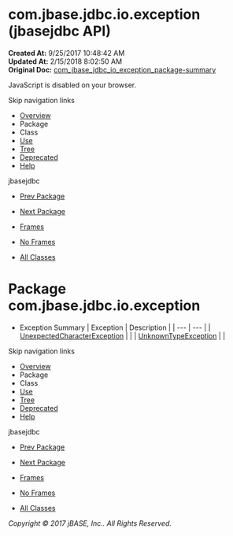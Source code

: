 # com.jbase.jdbc.io.exception (jbasejdbc   API)

**Created At:** 9/25/2017 10:48:42 AM  
**Updated At:** 2/15/2018 8:02:50 AM  
**Original Doc:** [com_jbase_jdbc_io_exception_package-summary](https://docs.jbase.com/39236-exception/com_jbase_jdbc_io_exception_package-summary)  

<!--<br>    try {<br>        if (location.href.indexOf('is-external=true') == -1) {<br>            parent.document.title="com.jbase.jdbc.io.exception (jbasejdbc   API)";<br>        }<br>    }<br>    catch(err) {<br>    }<br>//-->
JavaScript is disabled on your browser.

Skip navigation links

- [Overview](../../../../../overview-summary.html)
- Package
- Class
- [Use](/39236-exception/com_jbase_jdbc_io_exception_package-use)
- [Tree](/39236-exception/com_jbase_jdbc_io_exception_package-tree)
- [Deprecated](../../../../../deprecated-list.html)
- [Help](../../../../../help-doc.html)


jbasejdbc <br>

- [Prev Package](/39233-charset/com_jbase_jdbc_io_charset_package-summary)
- [Next Package](/39238-inflow/com_jbase_jdbc_io_inflow_package-summary)


- [Frames](../../../../../index.html?com/jbase/jdbc/io/exception//39236-exception/com_jbase_jdbc_io_exception_package-summary)
- [No Frames](/39236-exception/com_jbase_jdbc_io_exception_package-summary)


- [All Classes](../../../../../allclasses-noframe.html)


<!--<br>  allClassesLink = document.getElementById("allclasses\_navbar\_top");<br>  if(window==top) {<br>    allClassesLink.style.display = "block";<br>  }<br>  else {<br>    allClassesLink.style.display = "none";<br>  }<br>  //-->

# Package com.jbase.jdbc.io.exception

- Exception Summary | Exception | Description |
| --- | --- |
| [UnexpectedCharacterException](/39236-exception/com_jbase_jdbc_io_exception_UnexpectedCharacterException "class in com.jbase.jdbc.io.exception") |   |
| [UnknownTypeException](/39236-exception/com_jbase_jdbc_io_exception_UnknownTypeException "class in com.jbase.jdbc.io.exception") |   |

Skip navigation links

- [Overview](../../../../../overview-summary.html)
- Package
- Class
- [Use](/39236-exception/com_jbase_jdbc_io_exception_package-use)
- [Tree](/39236-exception/com_jbase_jdbc_io_exception_package-tree)
- [Deprecated](../../../../../deprecated-list.html)
- [Help](../../../../../help-doc.html)


jbasejdbc <br>

- [Prev Package](/39233-charset/com_jbase_jdbc_io_charset_package-summary)
- [Next Package](/39238-inflow/com_jbase_jdbc_io_inflow_package-summary)


- [Frames](../../../../../index.html?com/jbase/jdbc/io/exception//39236-exception/com_jbase_jdbc_io_exception_package-summary)
- [No Frames](/39236-exception/com_jbase_jdbc_io_exception_package-summary)


- [All Classes](../../../../../allclasses-noframe.html)


<!--<br>  allClassesLink = document.getElementById("allclasses\_navbar\_bottom");<br>  if(window==top) {<br>    allClassesLink.style.display = "block";<br>  }<br>  else {<br>    allClassesLink.style.display = "none";<br>  }<br>  //-->

*Copyright © 2017 jBASE, Inc.. All Rights Reserved.*
